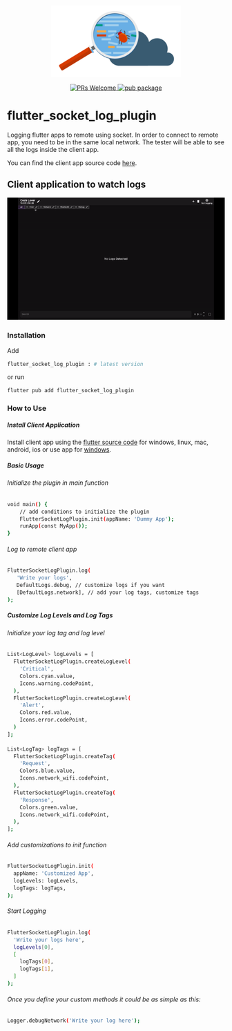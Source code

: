 <p align="center">
  <img src="https://github.com/SomeoneAndNoone/my_pictures/blob/main/flutter_socket_log_plugin/debugger.png" />
</p>

<p align="center">
    <a href="https://github.com/SomeoneAndNoone/flutter_socket_log_plugin/pulls">
        <img src="https://img.shields.io/badge/PRs-Welcome-brightgreen.svg" alt="PRs Welcome" />
    </a>
    <a href="https://pub.dev/packages/flutter_socket_log_plugin">
        <img src="https://img.shields.io/pub/v/card_swiper.svg" alt="pub package" />
    </a>
</p>

# flutter_socket_log_plugin

Logging flutter apps to remote using socket. In order to connect to remote app, you need to be in the same local network. The tester will be able to see all the logs inside the client app.

You can find the client app source code [here](https://github.com/SomeoneAndNoone/flutter_socket_log_client).

## Client application to watch logs

![Horizontal](https://github.com/SomeoneAndNoone/my_pictures/blob/main/flutter_socket_log_plugin/5.gif)

### Installation

Add

```bash
flutter_socket_log_plugin : # latest version
```

or run
```bash
flutter pub add flutter_socket_log_plugin
```

### How to Use

##### Install Client Application
Install client app using the [flutter source code](https://github.com/SomeoneAndNoone/flutter_socket_log_client) for windows, linux, mac, android, ios or use app for [windows](https://github.com/SomeoneAndNoone/my_pictures/blob/main/flutter_socket_log_plugin/runners/flutter_socket_log_client.exe).

##### Basic Usage

###### Initialize the plugin in main function

```bash
void main() {
  	// add conditions to initialize the plugin
  	FlutterSocketLogPlugin.init(appName: 'Dummy App');
  	runApp(const MyApp());
}
```

###### Log to remote client app

```bash
FlutterSocketLogPlugin.log(
   'Write your logs', 
   DefaultLogs.debug, // customize logs if you want
   [DefaultLogs.network], // add your log tags, customize tags
);
```

##### Customize Log Levels and Log Tags

###### Initialize your log tag and log level

```bash
List<LogLevel> logLevels = [
  FlutterSocketLogPlugin.createLogLevel(
    'Critical',
    Colors.cyan.value,
    Icons.warning.codePoint,
  ),
  FlutterSocketLogPlugin.createLogLevel(
    'Alert',
    Colors.red.value,
    Icons.error.codePoint,
  )
];

List<LogTag> logTags = [
  FlutterSocketLogPlugin.createTag(
    'Request',
    Colors.blue.value,
    Icons.network_wifi.codePoint,
  ),
  FlutterSocketLogPlugin.createTag(
    'Response',
    Colors.green.value,
    Icons.network_wifi.codePoint,
  ),
];
```

###### Add customizations to init function

```bash
FlutterSocketLogPlugin.init(
  appName: 'Customized App',
  logLevels: logLevels,
  logTags: logTags,
);
```

###### Start Logging

```bash
FlutterSocketLogPlugin.log(
  'Write your logs here',
  logLevels[0],
  [
    logTags[0],
    logTags[1],
  ]
);
```

###### Once you define your custom methods it could be as simple as this:

```bash
Logger.debugNetwork('Write your log here');
```